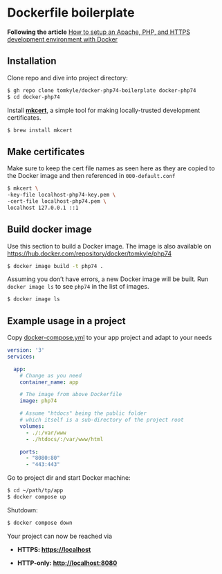 # Dockerfile boilerplate



**Following the article** [How to setup an Apache, PHP, and HTTPS development environment with Docker](https://dockerwebdev.com/tutorials/docker-php-development/)

## Installation

Clone repo and dive into project directory:

```bash 
$ gh repo clone tomkyle/docker-php74-boilerplate docker-php74
$ cd docker-php74
```

Install [**mkcert**](https://github.com/FiloSottile/mkcert), a simple tool for making locally-trusted development certificates. 

```bash
$ brew install mkcert
```

## Make certificates

Make sure to keep the cert file names as seen here as they are copied to the Docker image and then referenced in `000-default.conf`

```bash
$ mkcert \
-key-file localhost-php74-key.pem \
-cert-file localhost-php74.pem \
localhost 127.0.0.1 ::1
```

## Build docker image

Use this section to build a Docker image. The image is also available on https://hub.docker.com/repository/docker/tomkyle/php74

```bash
$ docker image build -t php74 .
```

Assuming you don’t have errors, a new Docker image will be built. Run `docker image ls` to see `php74` in the list of images.

```bash
$ docker image ls
```

## Example usage in a project

Copy [docker-compose.yml](./docker-compose.yml) to your app project and adapt to your needs

```yaml
version: '3'
services:

  app:
    # Change as you need
    container_name: app

    # The image from above Dockerfile
    image: php74

    # Assume "htdocs" being the public folder
    # which itself is a sub-directory of the project root
    volumes:
      - ./:/var/www
      - ./htdocs/:/var/www/html

    ports:
      - "8080:80"
      - "443:443"
```

Go to project dir and start Docker machine:

```bash
$ cd ~/path/tp/app
$ docker compose up
```

Shutdown:

```bash
$ docker compose down
```

Your project can now be reached via

- **HTTPS: [https://localhost](https://localhost)**

- **HTTP-only: [http://localhost:8080](http://localhost:8080)**

  

